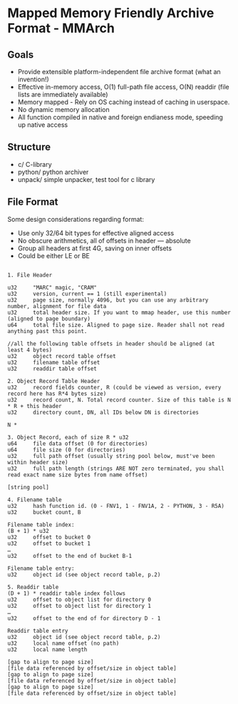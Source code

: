 # Mapped Memory Friendly Archive Format - MMArch

## Goals

* Provide extensible platform-independent file archive format (what an invention!)
* Effective in-memory access, O(1) full-path file access, O(N) readdir (file lists are immediately available)
* Memory mapped - Rely on OS caching instead of caching in userspace.
* No dynamic memory allocation
* All function compiled in native and foreign endianess mode, speeding up native access

## Structure

* c/ C-library
* python/ python archiver
* unpack/ simple unpacker, test tool for c library


## File Format

Some design considerations regarding format:
* Use only 32/64 bit types for effective aligned access
* No obscure arithmetics, all of offsets in header — absolute
* Group all headers at first 4G, saving on inner offsets
* Could be either LE or BE

```

1. File Header

u32     "MARC" magic, "CRAM"
u32     version, current == 1 (still experimental)
u32     page size, normally 4096, but you can use any arbitrary number, alignment for file data
u32     total header size. If you want to mmap header, use this number (aligned to page boundary)
u64     total file size. Aligned to page size. Reader shall not read anything past this point.

//all the following table offsets in header should be aligned (at least 4 bytes)
u32     object record table offset
u32     filename table offset
u32     readdir table offset

2. Object Record Table Header
u32     record fields counter, R (could be viewed as version, every record here has R*4 bytes size)
u32     record count, N. Total record counter. Size of this table is N * R + this header
u32     directory count, DN, all IDs below DN is directories

N *

3. Object Record, each of size R * u32
u64     file data offset (0 for directories)
u64     file size (0 for directories)
u32     full path offset (usually string pool below, must've been within header size)
u32     full path length (strings ARE NOT zero terminated, you shall read exact name size bytes from name offset)

[string pool]

4. Filename table
u32     hash function id. (0 - FNV1, 1 - FNV1A, 2 - PYTHON, 3 - R5A)
u32     bucket count, B

Filename table index:
(B + 1) * u32
u32     offset to bucket 0
u32     offset to bucket 1
…
u32     offset to the end of bucket B-1

Filename table entry:
u32     object id (see object record table, p.2)

5. Readdir table
(D + 1) * readdir table index follows
u32     offset to object list for directory 0
u32     offset to object list for directory 1
…
u32     offset to the end of for directory D - 1

Readdir table entry
u32     object id (see object record table, p.2)
u32     local name offset (no path)
u32     local name length

[gap to align to page size]
[file data referenced by offset/size in object table]
[gap to align to page size]
[file data referenced by offset/size in object table]
[gap to align to page size]
[file data referenced by offset/size in object table]


```
